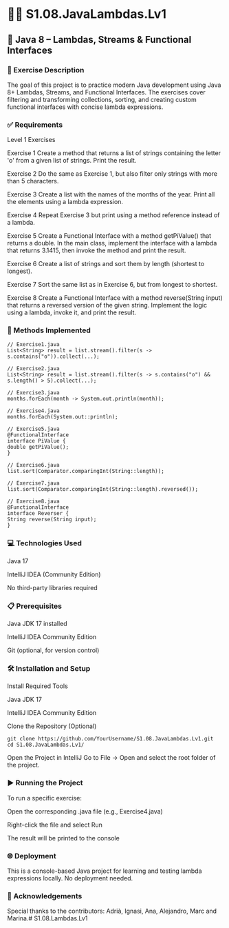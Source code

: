 # 🧠🧪 S1.08.JavaLambdas.Lv1
## 📂 Java 8 – Lambdas, Streams & Functional Interfaces
### 🧾 Exercise Description
The goal of this project is to practice modern Java development using Java 8+ Lambdas, Streams, and Functional Interfaces. The exercises cover filtering and transforming collections, sorting, and creating custom functional interfaces with concise lambda expressions.

### ✅ Requirements
Level 1 Exercises

Exercise 1
Create a method that returns a list of strings containing the letter 'o' from a given list of strings. Print the result.

Exercise 2
Do the same as Exercise 1, but also filter only strings with more than 5 characters.

Exercise 3
Create a list with the names of the months of the year. Print all the elements using a lambda expression.

Exercise 4
Repeat Exercise 3 but print using a method reference instead of a lambda.

Exercise 5
Create a Functional Interface with a method getPiValue() that returns a double. In the main class, implement the interface with a lambda that returns 3.1415, then invoke the method and print the result.

Exercise 6
Create a list of strings and sort them by length (shortest to longest).

Exercise 7
Sort the same list as in Exercise 6, but from longest to shortest.

Exercise 8
Create a Functional Interface with a method reverse(String input) that returns a reversed version of the given string. Implement the logic using a lambda, invoke it, and print the result.

### 🔨 Methods Implemented

```
// Exercise1.java
List<String> result = list.stream().filter(s -> s.contains("o")).collect(...);

// Exercise2.java
List<String> result = list.stream().filter(s -> s.contains("o") && s.length() > 5).collect(...);

// Exercise3.java
months.forEach(month -> System.out.println(month));

// Exercise4.java
months.forEach(System.out::println);

// Exercise5.java
@FunctionalInterface
interface PiValue {
double getPiValue();
}

// Exercise6.java
list.sort(Comparator.comparingInt(String::length));

// Exercise7.java
list.sort(Comparator.comparingInt(String::length).reversed());

// Exercise8.java
@FunctionalInterface
interface Reverser {
String reverse(String input);
}
```
### 💻 Technologies Used
Java 17

IntelliJ IDEA (Community Edition)

No third-party libraries required

### 📋 Prerequisites
Java JDK 17 installed

IntelliJ IDEA Community Edition

Git (optional, for version control)

### 🛠️ Installation and Setup
Install Required Tools

Java JDK 17

IntelliJ IDEA Community Edition

Clone the Repository (Optional)

```
git clone https://github.com/YourUsername/S1.08.JavaLambdas.Lv1.git  
cd S1.08.JavaLambdas.Lv1/
```

Open the Project in IntelliJ
Go to File → Open and select the root folder of the project.

### ▶️ Running the Project
To run a specific exercise:

Open the corresponding .java file (e.g., Exercise4.java)

Right-click the file and select Run

The result will be printed to the console

### 🌐 Deployment
This is a console-based Java project for learning and testing lambda expressions locally. No deployment needed.

### 🤝 Acknowledgements
Special thanks to the contributors: Adrià, Ignasi, Ana, Alejandro, Marc and Marina.#   S 1 . 0 8 . L a m b d a s . L v 1  
 